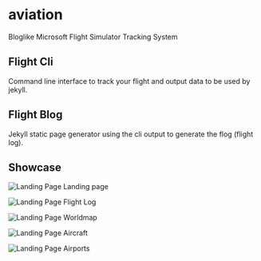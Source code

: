 # aviation

Bloglike Microsoft Flight Simulator Tracking System

## Flight Cli

Command line interface to track your flight and output data to be used by jekyll.

## Flight Blog

Jekyll static page generator using the cli output to generate the flog (flight log).

## Showcase

![Landing Page](https://raw.githubusercontent.com/thefipster/aviation/feature/init/docs/landing.png)
Landing page

![Landing Page](https://raw.githubusercontent.com/thefipster/aviation/feature/init/docs/flightlog.png)
Flight Log

![Landing Page](https://raw.githubusercontent.com/thefipster/aviation/feature/init/docs/worldmap.png)
Worldmap

![Landing Page](https://raw.githubusercontent.com/thefipster/aviation/feature/init/docs/aircraft.png)
Aircraft

![Landing Page](https://raw.githubusercontent.com/thefipster/aviation/feature/init/docs/airports.png)
Airports
